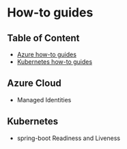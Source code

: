 # How-to guides

Table of Content
---
* [Azure how-to guides](#azure-cloud)
* [Kubernetes how-to guides](#kubernetes)

## Azure Cloud
- Managed Identities

## Kubernetes
- spring-boot Readiness and Liveness
